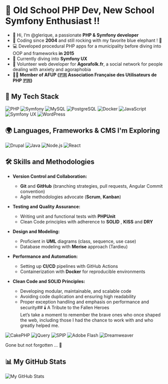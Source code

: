 # 👋 Old School PHP Dev, New School Symfony Enthusiast !!

- 👋 Hi, I’m @glerique, a passionate **PHP & Symfony developer**  
- 🚀 Coding since **2004** and still rocking with my favorite blue elephant ! 🐘
- 💻 Developed procedural PHP apps for a municipality before diving into OOP and frameworks **in 2015**
- 🌱 Currently diving into **Symfony UX**
- 💙 Volunteer web developer for **Agorafolk.fr**, a social network for people dealing with anxiety and agoraphobia  
- 🦸‍♂️ **Member of AFUP (🇫🇷 Association Française des Utilisateurs de PHP 🇫🇷)**
  

## 🐘 My Tech Stack

![PHP](https://img.shields.io/badge/PHP-777BB4?style=for-the-badge&logo=php&logoColor=white)
![Symfony](https://img.shields.io/badge/Symfony-000000?style=for-the-badge&logo=symfony&logoColor=white)
![MySQL](https://img.shields.io/badge/MySQL-4479A1?style=for-the-badge&logo=mysql&logoColor=white)
![PostgreSQL](https://img.shields.io/badge/PostgreSQL-316192?style=for-the-badge&logo=postgresql&logoColor=white)
![Docker](https://img.shields.io/badge/Docker-2496ED?style=for-the-badge&logo=docker&logoColor=white)
![JavaScript](https://img.shields.io/badge/JavaScript-F7DF1E?style=for-the-badge&logo=javascript&logoColor=black)
![Symfony UX](https://img.shields.io/badge/Symfony%20UX-000000?style=for-the-badge&logo=symfony&logoColor=white)
![WordPress](https://img.shields.io/badge/WordPress-21759B?style=for-the-badge&logo=wordpress&logoColor=white)


## 🌍 Languages, Frameworks & CMS I'm Exploring

![Drupal](https://img.shields.io/badge/Drupal-0077B5?style=for-the-badge&logo=drupal&logoColor=white)
![Java](https://img.shields.io/badge/Java-007396?style=for-the-badge&logo=java&logoColor=white)
![Node.js](https://img.shields.io/badge/Node.js-43853D?style=for-the-badge&logo=node.js&logoColor=white)
![React](https://img.shields.io/badge/React-20232A?style=for-the-badge&logo=react&logoColor=61DAFB)


## 🛠️ Skills and Methodologies

- **Version Control and Collaboration:**
  - **Git** and **GitHub** (branching strategies, pull requests, Angular Commit convention)
  - Agile methodologies advocate (**Scrum**, **Kanban**)

- **Testing and Quality Assurance:**
  - Writing unit and functional tests with **PHPUnit**
  - Clean Code principles with adherence to **SOLID** , **KISS** and **DRY**

- **Design and Modeling:**
  - Proficient in **UML** diagrams (class, sequence, use case)
  - Database modeling with **Merise** approach (Tardieu)

- **Performance and Automation:**
  - Setting up **CI/CD** pipelines with GitHub Actions
  - Containerization with **Docker** for reproducible environments

- **Clean Code and SOLID Principles:**
  - Developing modular, maintainable, and scalable code
  - Avoiding code duplication and ensuring high readability
  - Proper exception handling and emphasis on performance and security## 🕯️ A Tribute to the Fallen Heroes  
Let’s take a moment to remember the brave ones who once shaped the web, including those I had the chance to work with and who greatly helped me.   

![CakePHP](https://img.shields.io/badge/CakePHP-D33C43?style=for-the-badge&logo=cakephp&logoColor=white)
![jQuery](https://img.shields.io/badge/jQuery-0769AD?style=for-the-badge&logo=jquery&logoColor=white)
![SPIP](https://img.shields.io/badge/SPIP-6E6E6E?style=for-the-badge&logo=spip&logoColor=white)
![Adobe Flash](https://img.shields.io/badge/Adobe%20Flash-E34F26?style=for-the-badge&logo=adobe&logoColor=white)
![Dreamweaver](https://img.shields.io/badge/Dreamweaver-35A700?style=for-the-badge&logo=adobe&logoColor=white)

Gone but not forgotten ... 🫡


## 📊 My GitHub Stats

![My GitHub Stats](https://github-readme-stats.vercel.app/api?username=glerique&show_icons=true&theme=tokyonight)

<!---
glerique/glerique is a ✨ special ✨ repository because its `README.md` (this file) appears on your GitHub profile.
You can click the Preview link to take a look at your changes.
--->
